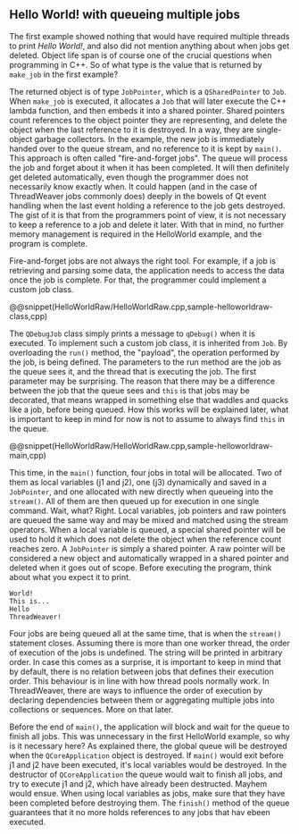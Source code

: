 ## Hello World! with queueing multiple jobs

The first example showed nothing that would have required multiple
threads to print _Hello World!_, and also did not mention anything
about when jobs get deleted. Object life span is of course one of the
crucial questions when programming in C++. So of what type is the
value that is returned by `make_job` in the first example? 

The returned object is of type `JobPointer`, which is a
`QSharedPointer` to `Job`. When `make_job` is executed, it allocates a
`Job` that will later execute the C++ lambda function, and then embeds
it into a shared pointer. Shared pointers count references to the
object pointer they are representing, and delete the object when the
last reference to it is destroyed. In a way, they are single-object
garbage collectors. In the example, the new job is immediately handed
over to the queue stream, and no reference to it is kept by
`main()`. This approach is often called "fire-and-forget jobs". 
The queue will process the job and forget about it when it
has been completed. It will then definitely get deleted automatically,
even though the programmer does not necessarily know exactly when. It
could happen (and in the case of ThreadWeaver jobs commonly does)
deeply in the bowels of Qt event handling when the last event holding
a reference to the job gets destroyed. The gist of it is that from the
programmers point of view, it is not necessary to keep a reference to
a job and delete it later. With that in mind, no further memory
management is required in the HelloWorld example, and the program is
complete.

Fire-and-forget jobs are not always the right tool. For example, if
a job is retrieving and parsing some data, the application needs to
access the data once the job is complete. For that, the programmer
could implement a custom job class.

@@snippet(HelloWorldRaw/HelloWorldRaw.cpp,sample-helloworldraw-class,cpp)

The `QDebugJob` class simply prints a message to `qDebug()` when it is
executed. To implement such a custom job class, it is inherited from
`Job`. By overloading the `run()` method, the "payload", the operation
performed by the job, is being defined. The parameters to the run
method are the job as the queue sees it, and the thread that is
executing the job. The first parameter may be surprising. The reason
that there may be a difference between the job that the queue sees and
`this` is that jobs may be decorated, that means wrapped in something
else that waddles and quacks like a job, before being queued. How this
works will be explained later, what is important to keep in mind for
now is not to assume to always find `this` in the queue. 

@@snippet(HelloWorldRaw/HelloWorldRaw.cpp,sample-helloworldraw-main,cpp)

This time, in the `main()` function, four jobs in total will be
allocated. Two of them as local variables (j1 and j2), one (j3)
dynamically and saved in a `JobPointer`, and one allocated with new
directly when queueing into the `stream()`.
All of them are then queued up for execution in one single
command. Wait, what? Right. Local variables, job pointers and raw
pointers are queued the same way and may be mixed and matched using
the stream operators. When a local variable is queued, a special
shared pointer will be used to hold it which does not delete the
object when the reference count reaches zero. A `JobPointer` is simply
a shared pointer. A raw pointer will be considered a new object and
automatically wrapped in a shared pointer and deleted when it goes out
of scope. Before executing the program, think about what you expect
it to print. 

~~~~
World!
This is...
Hello
ThreadWeaver!
~~~~

Four jobs are being queued all at the same time, that is when the
`stream()` statement closes. Assuming there is more than one worker
thread, the order of execution of the jobs is undefined. The string
will be printed in arbitrary order. In case this comes as a surprise,
it is important to keep in mind that by default, there is no relation
between jobs that defines their execution order. This behaviour is in
line with how thread pools normally work. In ThreadWeaver, there are
ways to influence the order of execution by declaring dependencies
between them or aggregating multiple jobs into collections or
sequences. More on that later. 

Before the end of `main()`, the application will block and wait for
the queue to finish all jobs. This was unnecessary in the first
HelloWorld example, so why is it necessary here? As explained there,
the global queue will be destroyed when the `QCoreApplication` object
is destroyed. If `main()` would exit before j1 and j2 have been
executed, it's local variables would be destroyed. In the destructor
of `QCoreApplication` the queue would wait to finish all jobs, and try
to execute j1 and j2, which have already been destructed. Mayhem would
ensue. When using local variables as jobs, make sure that they have
been completed before destroying them. The `finish()` method of the
queue guarantees that it no more holds references to any jobs that hav
ebeen executed.

